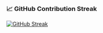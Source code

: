 ### 📈 GitHub Contribution Streak

[![GitHub Streak](https://github-readme-streak-stats.herokuapp.com/?user=Basedonsearch-Dindayal&theme=tokyonight)](https://git.io/streak-stats)
